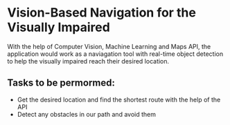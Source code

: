 # Vision-Based Navigation for the Visually Impaired
With the help of Computer Vision, Machine Learning and Maps API, the application would work as a naviagation tool 
with real-time object detection to help the visually impaired reach their desired location.

## Tasks to be permormed:

- Get the desired location and find the shortest route with the help of the API
- Detect any obstacles in our path and avoid them
